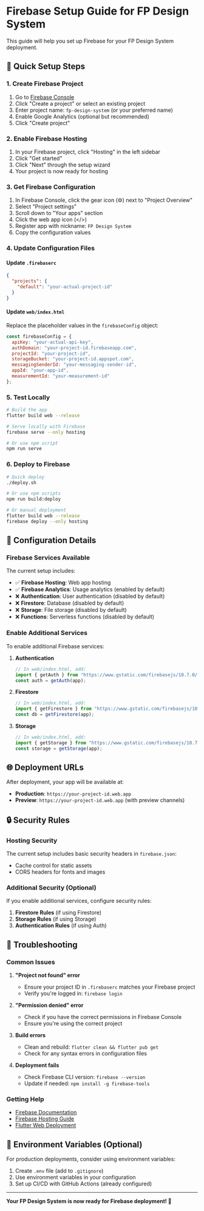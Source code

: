 # Firebase Setup Guide for FP Design System

This guide will help you set up Firebase for your FP Design System deployment.

## 🚀 Quick Setup Steps

### 1. Create Firebase Project

1. Go to [Firebase Console](https://console.firebase.google.com/)
2. Click "Create a project" or select an existing project
3. Enter project name: `fp-design-system` (or your preferred name)
4. Enable Google Analytics (optional but recommended)
5. Click "Create project"

### 2. Enable Firebase Hosting

1. In your Firebase project, click "Hosting" in the left sidebar
2. Click "Get started"
3. Click "Next" through the setup wizard
4. Your project is now ready for hosting

### 3. Get Firebase Configuration

1. In Firebase Console, click the gear icon (⚙️) next to "Project Overview"
2. Select "Project settings"
3. Scroll down to "Your apps" section
4. Click the web app icon (</>)
5. Register app with nickname: `FP Design System`
6. Copy the configuration values

### 4. Update Configuration Files

#### Update `.firebaserc`
```json
{
  "projects": {
    "default": "your-actual-project-id"
  }
}
```

#### Update `web/index.html`
Replace the placeholder values in the `firebaseConfig` object:

```javascript
const firebaseConfig = {
  apiKey: "your-actual-api-key",
  authDomain: "your-project-id.firebaseapp.com",
  projectId: "your-project-id",
  storageBucket: "your-project-id.appspot.com",
  messagingSenderId: "your-messaging-sender-id",
  appId: "your-app-id",
  measurementId: "your-measurement-id"
};
```

### 5. Test Locally

```bash
# Build the app
flutter build web --release

# Serve locally with Firebase
firebase serve --only hosting

# Or use npm script
npm run serve
```

### 6. Deploy to Firebase

```bash
# Quick deploy
./deploy.sh

# Or use npm scripts
npm run build:deploy

# Or manual deployment
flutter build web --release
firebase deploy --only hosting
```

## 🔧 Configuration Details

### Firebase Services Available

The current setup includes:
- ✅ **Firebase Hosting**: Web app hosting
- ✅ **Firebase Analytics**: Usage analytics (enabled by default)
- ❌ **Authentication**: User authentication (disabled by default)
- ❌ **Firestore**: Database (disabled by default)
- ❌ **Storage**: File storage (disabled by default)
- ❌ **Functions**: Serverless functions (disabled by default)

### Enable Additional Services

To enable additional Firebase services:

1. **Authentication**
   ```javascript
   // In web/index.html, add:
   import { getAuth } from "https://www.gstatic.com/firebasejs/10.7.0/firebase-auth.js";
   const auth = getAuth(app);
   ```

2. **Firestore**
   ```javascript
   // In web/index.html, add:
   import { getFirestore } from "https://www.gstatic.com/firebasejs/10.7.0/firebase-firestore.js";
   const db = getFirestore(app);
   ```

3. **Storage**
   ```javascript
   // In web/index.html, add:
   import { getStorage } from "https://www.gstatic.com/firebasejs/10.7.0/firebase-storage.js";
   const storage = getStorage(app);
   ```

## 🌐 Deployment URLs

After deployment, your app will be available at:
- **Production**: `https://your-project-id.web.app`
- **Preview**: `https://your-project-id.web.app` (with preview channels)

## 🔒 Security Rules

### Hosting Security
The current setup includes basic security headers in `firebase.json`:
- Cache control for static assets
- CORS headers for fonts and images

### Additional Security (Optional)
If you enable additional services, configure security rules:

1. **Firestore Rules** (if using Firestore)
2. **Storage Rules** (if using Storage)
3. **Authentication Rules** (if using Auth)

## 🐛 Troubleshooting

### Common Issues

1. **"Project not found" error**
   - Ensure your project ID in `.firebaserc` matches your Firebase project
   - Verify you're logged in: `firebase login`

2. **"Permission denied" error**
   - Check if you have the correct permissions in Firebase Console
   - Ensure you're using the correct project

3. **Build errors**
   - Clean and rebuild: `flutter clean && flutter pub get`
   - Check for any syntax errors in configuration files

4. **Deployment fails**
   - Check Firebase CLI version: `firebase --version`
   - Update if needed: `npm install -g firebase-tools`

### Getting Help

- [Firebase Documentation](https://firebase.google.com/docs)
- [Firebase Hosting Guide](https://firebase.google.com/docs/hosting)
- [Flutter Web Deployment](https://flutter.dev/docs/deployment/web)

## 📝 Environment Variables (Optional)

For production deployments, consider using environment variables:

1. Create `.env` file (add to `.gitignore`)
2. Use environment variables in your configuration
3. Set up CI/CD with GitHub Actions (already configured)

---

**Your FP Design System is now ready for Firebase deployment! 🎉** 